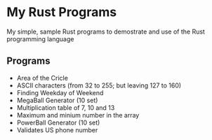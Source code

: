# My Rust Programs
My simple, sample Rust programs to demostrate and use of the Rust programming language
## Programs
* Area of the Cricle
* ASCII characters (from 32 to 255; but leaving 127 to 160)
* Finding Weekday of Weekend
* MegaBall Generator (10 set)
* Multiplication table of 7, 10 and 13
* Maximum and minium number in the array
* PowerBall Generator (10 set)
* Validates US phone number
